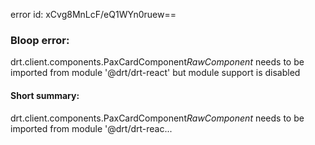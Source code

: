 error id: xCvg8MnLcF/eQ1WYn0ruew==
### Bloop error:

drt.client.components.PaxCardComponent$RawComponent$ needs to be imported from module '@drt/drt-react' but module support is disabled
#### Short summary: 

drt.client.components.PaxCardComponent$RawComponent$ needs to be imported from module '@drt/drt-reac...